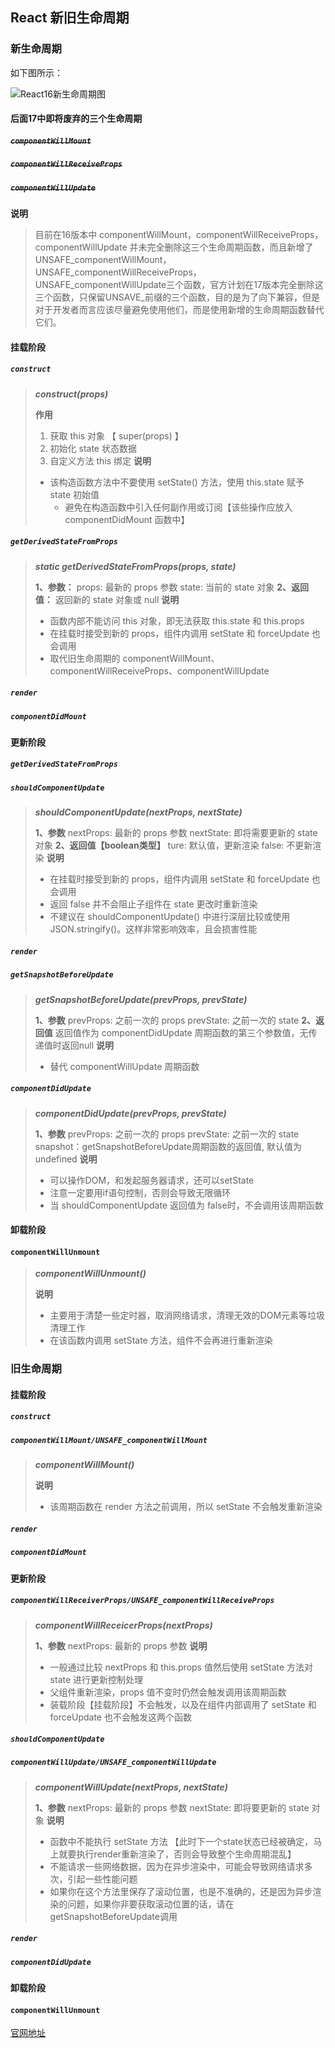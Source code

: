 ## React 新旧生命周期

### 新生命周期

如下图所示：

![React16新生命周期图](https://user-gold-cdn.xitu.io/2018/8/12/1652a030ed1506e0?imageslim)

#### 后面17中即将废弃的三个生命周期
#####  ~~`componentWillMount`~~
#####  ~~`componentWillReceiveProps`~~
#####  ~~`componentWillUpdate`~~

**说明**
> 目前在16版本中 componentWillMount，componentWillReceiveProps，componentWillUpdate 并未完全删除这三个生命周期函数，而且新增了UNSAFE_componentWillMount，UNSAFE_componentWillReceiveProps，UNSAFE_componentWillUpdate三个函数，官方计划在17版本完全删除这三个函数，只保留UNSAVE_前缀的三个函数，目的是为了向下兼容，但是对于开发者而言应该尽量避免使用他们，而是使用新增的生命周期函数替代它们。


#### 挂载阶段

#####  `construct`

> ***construct(props)***
>
> **作用**
> 1. 获取 this 对象 【 super(props) 】
>	2. 初始化 state 状态数据
> 3. 自定义方法 this 绑定
> **说明**
> - 该构造函数方法中不要使用 setState() 方法，使用 this.state 赋予 state 初始值
>	- 避免在构造函数中引入任何副作用或订阅【该些操作应放入 componentDidMount 函数中】

#####  `getDerivedStateFromProps`

> ***static getDerivedStateFromProps(props, state)***
>
> **1、参数：**
> 	props: 最新的 props 参数
> 	state: 当前的 state 对象
> **2、返回值：**
> 	返回新的 state 对象或 null
> **说明**
> - 函数内部不能访问 this 对象，即无法获取 this.state 和 this.props
> - 在挂载时接受到新的 props，组件内调用 setState 和 forceUpdate 也会调用
> - 取代旧生命周期的 componentWillMount、componentWillReceiveProps、componentWillUpdate

#####  `render`

#####  `componentDidMount`


#### 更新阶段

#####  `getDerivedStateFromProps`

#####  `shouldComponentUpdate`
> ***shouldComponentUpdate(nextProps, nextState)***
>
> **1、参数**
> 	nextProps: 最新的 props 参数
> 	nextState: 即将需要更新的 state 对象
> **2、返回值【boolean类型】**
>		ture: 默认值，更新渲染
>		false: 不更新渲染
> **说明**
> - 在挂载时接受到新的 props，组件内调用 setState 和 forceUpdate 也会调用
> - 返回 false 并不会阻止子组件在 state 更改时重新渲染
> - 不建议在 shouldComponentUpdate() 中进行深层比较或使用 JSON.stringify()。这样非常影响效率，且会损害性能

#####  `render`

#####  `getSnapshotBeforeUpdate`
> ***getSnapshotBeforeUpdate(prevProps, prevState)***
>
> **1、参数**
>		prevProps: 之前一次的 props
>		prevState: 之前一次的 state
> **2、返回值**
>		返回值作为 componentDidUpdate 周期函数的第三个参数值，无传递值时返回null
> **说明**
> - 替代 componentWillUpdate 周期函数

#####  `componentDidUpdate`
> ***componentDidUpdate(prevProps, prevState)***
>
> **1、参数**
>		prevProps: 之前一次的 props
>		prevState: 之前一次的 state
>		snapshot：getSnapshotBeforeUpdate周期函数的返回值, 默认值为 undefined
> **说明**
> - 可以操作DOM，和发起服务器请求，还可以setState
> - 注意一定要用if语句控制，否则会导致无限循环
> - 当 shouldComponentUpdate 返回值为 false时，不会调用该周期函数


#### 卸载阶段

####  `componentWillUnmount`
> ***componentWillUnmount()***
>
> **说明**
> - 主要用于清楚一些定时器，取消网络请求，清理无效的DOM元素等垃圾清理工作
> - 在该函数内调用 setState 方法，组件不会再进行重新渲染


### 旧生命周期

#### 挂载阶段

#####  `construct`

#####  `componentWillMount/UNSAFE_componentWillMount`
> ***componentWillMount()***
>
> **说明**
> - 该周期函数在 render 方法之前调用，所以 setState 不会触发重新渲染

#####  `render`

#####  `componentDidMount`


#### 更新阶段

#####  `componentWillReceiverProps/UNSAFE_componentWillReceiveProps`
> ***componentWillReceicerProps(nextProps)***
>
> **1、参数**
> 	nextProps: 最新的 props 参数
> **说明**
> - 一般通过比较 nextProps 和 this.props 值然后使用 setState 方法对 state 进行更新控制处理
> - 父组件重新渲染，props 值不变时仍然会触发调用该周期函数
> - 装载阶段【挂载阶段】不会触发，以及在组件内部调用了 setState 和 forceUpdate 也不会触发这两个函数


#####  `shouldComponentUpdate`

#####  `componentWillUpdate/UNSAFE_componentWillUpdate`
> ***componentWillUpdate(nextProps, nextState)***
>
> **1、参数**
> nextProps: 最新的 props 参数
> nextState: 即将要更新的 state 对象
> **说明**
> - 函数中不能执行 setState 方法 【此时下一个state状态已经被确定，马上就要执行render重新渲染了，否则会导致整个生命周期混乱】
> - 不能请求一些网络数据，因为在异步渲染中，可能会导致网络请求多次，引起一些性能问题
> - 如果你在这个方法里保存了滚动位置，也是不准确的，还是因为异步渲染的问题，如果你非要获取滚动位置的话，请在getSnapshotBeforeUpdate调用

#####  `render`

#####  `componentDidUpdate`

#### 卸载阶段

####  `componentWillUnmount`

[官网地址](https://reactjs.bootcss.com/docs/react-component.html#static-getderivedstatefromprops)